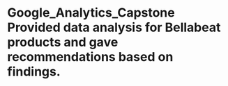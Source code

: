 # Google_Analytics_Capstone Provided data analysis for Bellabeat products and gave recommendations based on findings.
